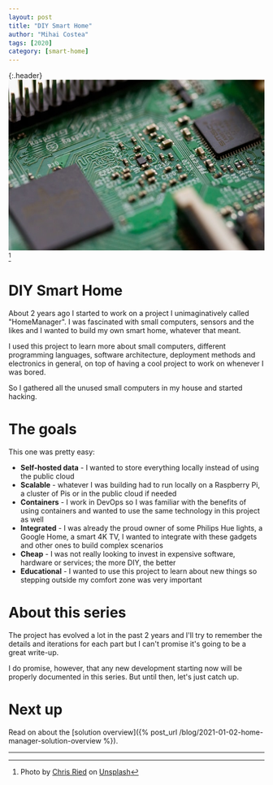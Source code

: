```yaml
---
layout: post
title: "DIY Smart Home"
author: "Mihai Costea"
tags: [2020]
category: [smart-home]
---
```


{:.header}
![](/assets/img/chris-ried-bN5XdU-bap4-unsplash.jpg)[^1]



# DIY Smart Home
About 2 years ago I started to work on a project I unimaginatively called "HomeManager". I was fascinated with small computers, sensors and the likes and I wanted to build my own smart home, whatever that meant.

I used this project to learn more about small computers, different programming languages, software architecture,  deployment methods and electronics in general, on top of having a cool project to work on whenever I was bored.

So I gathered all the unused small computers in my house and started hacking.

# The goals
This one was pretty easy:
* **Self-hosted data** - I wanted to store everything locally instead of using the public cloud
* **Scalable** - whatever I was building had to run locally on a Raspberry Pi, a cluster of Pis or in the public cloud if needed
* **Containers** - I work in DevOps so I was familiar with the benefits of using containers and wanted to use the same technology in this project as well
* **Integrated** - I was already the proud owner of some Philips Hue lights, a Google Home, a smart 4K TV, I wanted to integrate with these gadgets and other ones to build complex scenarios
* **Cheap** - I was not really looking to invest in expensive software, hardware or services; the more DIY, the better
* **Educational** - I wanted to use this project to learn about new things so stepping outside my comfort zone was very important

# About this series
The project has evolved a lot in the past 2 years and I'll try to remember the details and iterations for each part but I can't promise it's going to be a great write-up.

I do promise, however, that any new development starting now will be properly documented in this series. But until then, let's just catch up.

# Next up
Read on about the [solution overview]({% post_url /blog/2021-01-02-home-manager-solution-overview %}).

---

[^1]: Photo by [Chris Ried](https://unsplash.com/@cdr6934?utm_source=unsplash&amp;utm_medium=referral&amp;utm_content=creditCopyText) on [Unsplash](https://unsplash.com/s/photos/electronics?utm_source=unsplash&amp;utm_medium=referral&amp;utm_content=creditCopyText)


